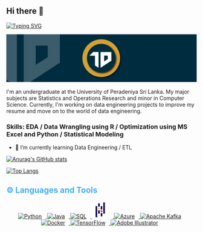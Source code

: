 ## Hi there 👋

<a href="https://git.io/typing-svg"><img src="https://readme-typing-svg.demolab.com?font=Fira+Code&weight=500&size=25&pause=1000&color=4EF7F5&width=435&lines=I'm+Pasindu;Welcome+to+my+Github+profile" alt="Typing SVG" /></a>

![](https://github.com/PasinduJayasinghe/PasinduJayasinghe/blob/main/Untitled-1.png)

I'm an undergraduate at the University of Peradeniya Sri Lanka. My major subjects are Statistics and Operations Research and minor in Computer Science. Currently, I'm working on data engineering projects to improve my resume and move on to the world of data engineering.

### Skills: EDA / Data Wrangling using R / Optimization using MS Excel and Python / Statistical Modeling

- 🌱 I’m currently learning Data Engineering / ETL 


[![Anurag's GitHub stats](https://github-readme-stats.vercel.app/api?username=PasinduJayasinghe&show_icons=true&theme=radical)](https://github.com/anuraghazra/github-readme-stats)

[![Top Langs](https://github-readme-stats.vercel.app/api/top-langs/?username=PasinduJayasinghe)](https://github.com/anuraghazra/github-readme-stats)

<p align="left">
</p>


<h2 style="color: #44AEFB">⚙️ Languages and Tools</h2>  
<!-- Icons Resources -->
<!-- https://devicon.dev/ -->
<!-- https://cdn.jsdelivr.net/npm/simple-icons@v3/icons/ -->

<div align="center">
  <a href="https://www.python.org" target="_blank" rel="noreferrer">
      <img  alt="Python" height="50px" style="padding-right:10px;" src="https://cdn.jsdelivr.net/gh/devicons/devicon/icons/python/python-original.svg" />
         
  </a>

<a href="https://www.java.com/en/" target="_blank" rel="noreferrer">
      <img  alt="Java" height="50px" style="padding-right:10px;" src="https://cdn.jsdelivr.net/gh/devicons/devicon/icons/java/java-original.svg" />
              
  </a>

  <a href="https://www.mysql.com" target="_blank" rel="noreferrer">
      <img  alt="SQL" height="50px" style="padding-right:10px;" src="https://cdn.jsdelivr.net/gh/devicons/devicon/icons/mysql/mysql-original.svg" />
              
  </a>

<a href="https://www.python.org" target="_blank" rel="noreferrer">
      <img  alt="Pandas" height="45px" style="padding-right:10px;" src="https://raw.githubusercontent.com/devicons/devicon/2ae2a900d2f041da66e950e4d48052658d850630/icons/pandas/pandas-original.svg"/>
</a>

<a href="https://azure.microsoft.com/en-us" target="_blank" rel="noreferrer">
      <img  alt="Azure" height="50px" style="padding-right:10px;" src="https://cdn.jsdelivr.net/gh/devicons/devicon/icons/azure/azure-original.svg" />
              
  </a>

<a href="https://kafka.apache.org" target="_blank" rel="noreferrer">
      <img  alt="Apache Kafka" height="50px" style="padding-right:10px;" src="https://cdn.jsdelivr.net/gh/devicons/devicon/icons/apachekafka/apachekafka-original.svg" />
              
  </a>
  <a href="https://www.docker.com/" target="_blank" rel="noreferrer">
      <img  alt="Docker" height="50px" style="padding-right:10px;" src="https://cdn.jsdelivr.net/gh/devicons/devicon/icons/docker/docker-plain-wordmark.svg"/>
  </a>
<a href="https://www.tensorflow.org" target="_blank" rel="noreferrer">
      <img  alt="TensorFlow" height="50px" style="padding-right:10px;" src="https://www.vectorlogo.zone/logos/tensorflow/tensorflow-icon.svg"  width="40" height="40""/>
</a>

<a href="https://www.adobe.com/products/illustrator.html" target="_blank" rel="noreferrer">
      <img  alt="Adobe Illustrator" height="45px" style="padding-right:10px;" src="https://www.vectorlogo.zone/logos/adobe_illustrator/adobe_illustrator-icon.svg"  width="40" height="40""/>
</a>






